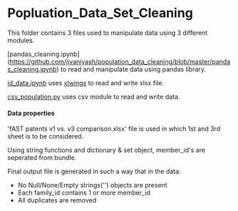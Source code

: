 # Popluation_Data_Set_Cleaning

This folder contains 3 files used to manipulate data using 3 different modules.

[pandas_cleaning.ipynb] (https://github.com/jivaniyash/population_data_cleaning/blob/master/pandas_cleaning.ipynb) to read and manipulate data using pandas library.

[id_data.ipynb](https://github.com/jivaniyash/population_data_cleaning/blob/master/id_data.ipynb) uses [xlwings](https://www.xlwings.org/) to read and write xlsx file.

[csv_population.py](https://github.com/jivaniyash/population_data_cleaning/blob/master/csv_population.py) uses csv module to read and write data.

#### Data properties
'fAST patents v1 vs. v3 comparison.xlsx' file is used in which 1st and 3rd sheet is to be considered.

Using string functions and dictionary & set object, member_id's are seperated from bundle.

Final output file is generated in such a way that in the data:
- No Null/None/Empty strings('') objects are present
- Each family_id contains 1 or more member_id
- All duplicates are removed
